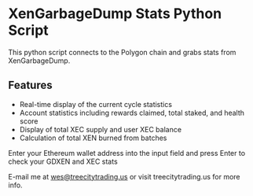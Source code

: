 # XenGarbageDump Stats Python Script
This python script connects to the Polygon chain and grabs stats from XenGarbageDump. 

## Features

- Real-time display of the current cycle statistics
- Account statistics including rewards claimed, total staked, and health score
- Display of total XEC supply and user XEC balance
- Calculation of total XEN burned from batches

Enter your Ethereum wallet address into the input field and press Enter to check your GDXEN and XEC stats 

E-mail me at wes@treecitytrading.us or visit treecitytrading.us for more info. 

